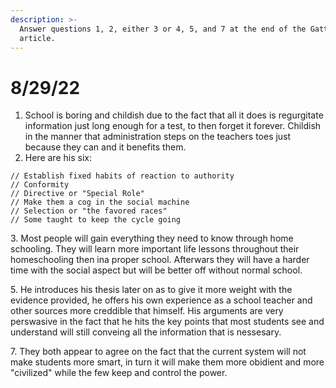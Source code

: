 ```yaml
---
description: >-
  Answer questions 1, 2, either 3 or 4, 5, and 7 at the end of the Gatto
  article.
---
```


# 8/29/22

1. School is boring and childish due to the fact that all it does is regurgitate information just long enough for a test, to then forget it forever. Childish in the manner that administration steps on the teachers toes just because they can and it benefits them.
2. Here are his six:

```
// Establish fixed habits of reaction to authority
// Conformity
// Directive or "Special Role"
// Make them a cog in the social machine
// Selection or "the favored races"
// Some taught to keep the cycle going
```

3\. Most people will gain everything they need to know through home schooling. They will learn more important life lessons throughout their homeschooling then ina proper school. Afterwars they will have a harder time with the social aspect but will be better off without normal school.

5\. He introduces his thesis later on as to give it more weight with the evidence provided, he offers his own experience as a school teacher and other sources more creddible that himself. His arguments are very perswasive in the fact that he hits the key points that most students see and understand will still conveing all the information that is nessesary.

7\. They both appear to agree on the fact that the current system will not make students more smart, in turn it will make them more obidient and more "civilized" while the few keep and control the power.
